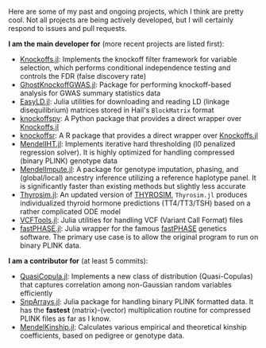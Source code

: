 Here are some of my past and ongoing projects, which I think are pretty cool. Not all projects are being actively developed, but I will certainly respond to issues and pull requests. 

**I am the main developer for** (more recent projects are listed first):

+ [Knockoffs.jl](https://github.com/biona001/Knockoffs.jl): Implements the knockoff filter framework for variable selection, which performs conditional independence testing and controls the FDR (false discovery rate)
+ [GhostKnockoffGWAS.jl](https://github.com/biona001/GhostKnockoffGWAS): Package for performing knockoff-based analysis for GWAS summary statistics data
+ [EasyLD.jl](https://github.com/biona001/EasyLD.jl): Julia utilities for downloading and reading LD (linkage disequilibrium) matrices stored in Hail's `BlockMatrix` format
+ [knockoffspy](https://github.com/biona001/knockoffspy): A Python package that provides a direct wrapper over [Knockoffs.jl](https://github.com/biona001/Knockoffs.jl)
+ [knockoffsr](https://github.com/biona001/knockoffsr): A R package that provides a direct wrapper over [Knockoffs.jl](https://github.com/biona001/Knockoffs.jl)
+ [MendelIHT.jl](https://github.com/OpenMendel/MendelIHT.jl): Implements iterative hard thresholding (l0 penalized regression solver). It is highly optimized for handling compressed (binary PLINK) genotype data
+ [MendelImpute.jl](https://github.com/OpenMendel/MendelImpute.jl): A package for genotype imputation, phasing, and (global/local) ancestry inference utilizing a reference haplotype panel. It is significantly faster than existing methods but slightly less accurate
+ [Thyrosim.jl](https://github.com/biona001/Thyrosim.jl): An updated version of [THYROSIM](http://biocyb1.cs.ucla.edu/thyrosim/cgi-bin/Thyrosim.cgi), `Thyrosim.jl` produces individualized thyroid hormone predictions (TT4/TT3/TSH) based on a rather complicated ODE model
+ [VCFTools.jl](https://github.com/OpenMendel/VCFTools.jl): Julia utilities for handling VCF (Variant Call Format) files
+ [fastPHASE.jl](https://github.com/biona001/fastPHASE.jl): Julia wrapper for the famous [fastPHASE](https://stephenslab.uchicago.edu/software.html#fastphase) genetics software. The primary use case is to allow the original program to run on binary PLINK data. 


**I am a contributor for** (at least 5 commits):

+ [QuasiCopula.jl](https://github.com/OpenMendel/QuasiCopula.jl): Implements a new class of distribution (Quasi-Copulas) that captures correlation among non-Gaussian random variables efficiently
+ [SnpArrays.jl](https://github.com/OpenMendel/SnpArrays.jl): Julia package for handling binary PLINK formatted data. It has the **fastest** (matrix)-(vector) multiplication routine for compressed PLINK files as far as I know.
+ [MendelKinship.jl](https://github.com/OpenMendel/MendelKinship.jl): Calculates various empirical and theoretical kinship coefficients, based on pedigree or genotype data.
